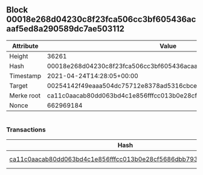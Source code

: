 ## Block 00018e268d04230c8f23fca506cc3bf605436acaaf5ed8a290589dc7ae503112

Attribute | Value
--- | ---
Height | 36261
Hash | 00018e268d04230c8f23fca506cc3bf605436acaaf5ed8a290589dc7ae503112
Timestamp | 2021-04-24T14:28:05+00:00
Target | 00254142f49eaaa504dc75712e8378ad5316cbcead634704b3734b6271167cc4
Merke root | ca11c0aacab80dd063bd4c1e856fffcc013b0e28cf5686dbb793255d9b7b3fae
Nonce | 662969184

```

```

### Transactions

Hash | Amount
--- | ---
[ca11c0aacab80dd063bd4c1e856fffcc013b0e28cf5686dbb793255d9b7b3fae](ca11c0aacab80dd063bd4c1e856fffcc013b0e28cf5686dbb793255d9b7b3fae.md) | 10.00000000 SKEPTI 
